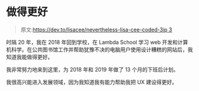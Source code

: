 # 做得更好

> 原文:[https://dev.to/lisacee/nevertheless-lisa-cee-coded-3ip 3](https://dev.to/lisacee/nevertheless-lisa-cee-coded--3ip3)

时隔 20 年，我在 2018 年回到学校，在 Lambda School 学习 web 开发和计算机科学。在公共图书馆工作并帮助犹豫不决的电脑用户使用设计糟糕的网站后，我知道我能做得更好。

我非常努力地来到这里，为 2018 年和 2019 年做了 13 个月的下班后计划。

我很高兴能进入发展领域，因为我知道我有能力帮助我把 UX 建设得更好。
